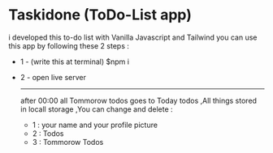 # Taskidone (ToDo-List app)
i developed this to-do list with Vanilla Javascript and Tailwind 
you can use this app by following these 2 steps :
- 1 - (write this at terminal) $npm i
- 2 - open live server

  ----------------------------

  after 00:00 all Tommorow todos goes to Today todos ,All things stored in locall storage ,You can change and delete :
  - 1 : your name and your profile picture
  - 2 : Todos
  - 3 : Tommorow Todos

